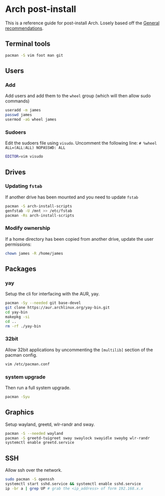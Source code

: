 # Arch post-install
This is a reference guide for post-install Arch.
Losely based off the [General recommendations](https://wiki.archlinux.org/title/General_recommendations).

## Terminal tools
``` sh
pacman -S vim foot man git
```


## Users

### Add
Add users and add them to the `wheel` group (which will then allow sudo commands)

``` sh
useradd -m james
passwd james
usermod -aG wheel james
```

### Sudoers

Edit the sudoers file using `visudo`. Uncomment the following line: `# %wheel ALL=(ALL:ALL) NOPASSWD: ALL`

``` sh
EDITOR=vim visudo
```

## Drives

### Updating `fstab`
If another drive has been mounted and you need to update `fstab`

``` sh
pacman -S arch-install-scripts
genfstab -U /mnt >> /etc/fstab
pacman -Rs arch-install-scripts
```

### Modify ownership
If a home directory has been copied from another drive, update the user permissions:

``` sh
chown james -R /home/james
```

## Packages 

### yay

Setup the cli for interfacing with the AUR, yay.

``` sh
pacman -Sy --needed git base-devel
git clone https://aur.archlinux.org/yay-bin.git
cd yay-bin
makepkg -si
cd ..
rm -rf ./yay-bin
```

### 32bit

Allow 32bit applications by uncommenting the `[multilib]` section of the pacman config.

``` sh
vim /etc/pacman.conf
```

### system upgrade

Then run a full system upgrade.
``` sh
pacman -Syu
```

## Graphics

Setup wayland, greetd, wlr-randr and sway.

``` sh
pacman -S --needed wayland
pacman -S greetd-tuigreet sway swaylock swayidle swaybg wlr-randr
systemctl enable greetd.service
```

## SSH

Allow ssh over the network.

``` sh
sudo pacman -S openssh
systemctl start sshd.service && systemctl enable sshd.service
ip -br a | grep UP # grab the <ip_address> of form 192.168.x.x
```
